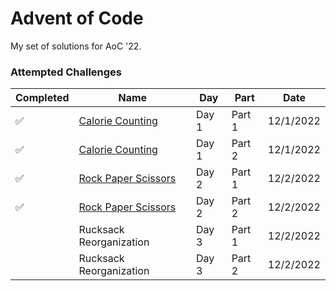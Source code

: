 # Advent of Code
My set of solutions for AoC '22. 

### Attempted Challenges
| Completed | Name                | Day   | Part   | Date      |
|-----------|---------------------|-------|--------|-----------|
| ✅         | [Calorie Counting](//github.com/atomisadev/aoc-22/tree/main/2022/Day%201)    | Day 1 | Part 1 | 12/1/2022 |
| ✅         | [Calorie Counting](//github.com/atomisadev/aoc-22/tree/main/2022/Day%201)    | Day 1 | Part 2 | 12/1/2022 |
| ✅         | [Rock Paper Scissors](//github.com/atomisadev/aoc-22/tree/main/2022/Day%202) | Day 2 | Part 1 | 12/2/2022 |
| ✅         | [Rock Paper Scissors](//github.com/atomisadev/aoc-22/tree/main/2022/Day%202) | Day 2 | Part 2 | 12/2/2022 |
|          | Rucksack Reorganization | Day 3 | Part 1 | 12/2/2022 |
|          | Rucksack Reorganization | Day 3 | Part 2 | 12/2/2022 |

